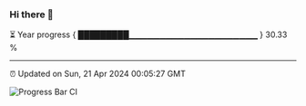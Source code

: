 ### Hi there 👋

⏳ Year progress { █████████▁▁▁▁▁▁▁▁▁▁▁▁▁▁▁▁▁▁▁▁▁ } 30.33 %

---

⏰ Updated on Sun, 21 Apr 2024 00:05:27 GMT

![Progress Bar CI](https://github.com/liununu/liununu/workflows/Progress%20Bar%20CI/badge.svg)

